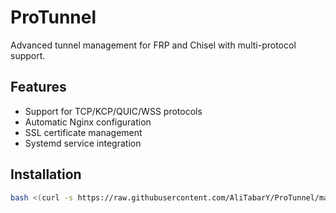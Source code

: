# ProTunnel

Advanced tunnel management for FRP and Chisel with multi-protocol support.

## Features
- Support for TCP/KCP/QUIC/WSS protocols
- Automatic Nginx configuration
- SSL certificate management
- Systemd service integration

## Installation

```bash
bash <(curl -s https://raw.githubusercontent.com/AliTabarY/ProTunnel/main/setup_pro.sh)

